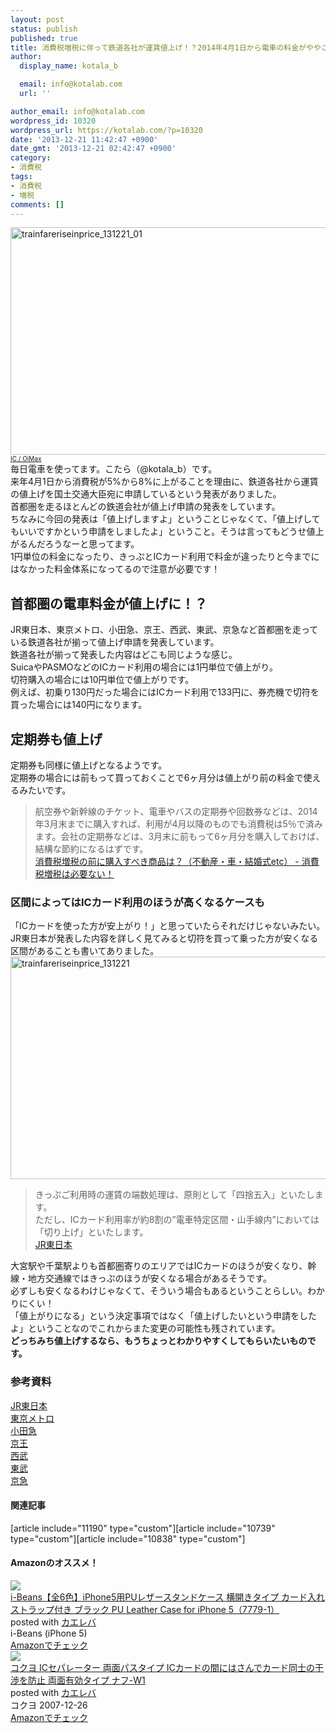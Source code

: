 ```yaml
---
layout: post
status: publish
published: true
title: 消費税増税に伴って鉄道各社が運賃値上げ！？2014年4月1日から電車の料金がややこしくなるおそれ。
author:
  display_name: kotala_b

  email: info@kotalab.com
  url: ''

author_email: info@kotalab.com
wordpress_id: 10320
wordpress_url: https://kotalab.com/?p=10320
date: '2013-12-21 11:42:47 +0900'
date_gmt: '2013-12-21 02:42:47 +0900'
category:
- 消費税
tags:
- 消費税
- 増税
comments: []
---
```

<p><img src="https://kotalab.com/wp-content/uploads/trainfareriseinprice_131221_01-546x364.jpg" alt="trainfareriseinprice_131221_01" width="546" height="364" class="alignnone size-large wp-image-10331" /><br />
<span style="font-size:10px;"><a href="http://www.flickr.com/photos/oimax/426704073/" target="_blank">IC / OiMax</a></span><br />
毎日電車を使ってます。こたら（@kotala_b）です。<br />
来年4月1日から消費税が5%から8%に上がることを理由に、鉄道各社から運賃の値上げを国土交通大臣宛に申請しているという発表がありました。<br />
首都圏を走るほとんどの鉄道会社が値上げ申請の発表をしています。<br />
ちなみに今回の発表は「値上げしますよ」ということじゃなくて、「値上げしてもいいですかという申請をしましたよ」ということ。そうは言ってもどうせ値上がるんだろうなーと思ってます。<br />
1円単位の料金になったり、きっぷとICカード利用で料金が違ったりと今までにはなかった料金体系になってるので注意が必要です！<br />
<!--more--></p>
<h2>首都圏の電車料金が値上げに！？</h2>
<p>JR東日本、東京メトロ、小田急、京王、西武、東武、京急など首都圏を走っている鉄道各社が揃って値上げ申請を発表しています。<br />
鉄道各社が揃って発表した内容はどこも同じような感じ。<br />
SuicaやPASMOなどの<span class="b">ICカード利用の場合には1円単位で値上がり</span>。<br />
<span class="b">切符購入の場合には10円単位で値上がりです</span>。<br />
例えば、初乗り130円だった場合にはICカード利用で133円に、券売機で切符を買った場合には140円になります。</p>
<h2>定期券も値上げ</h2>
<p>定期券も同様に値上げとなるようです。<br />
定期券の場合には前もって買っておくことで6ヶ月分は値上がり前の料金で使えるみたいです。</p>
<blockquote><p>航空券や新幹線のチケット、電車やバスの定期券や回数券などは、2014年3月末までに購入すれば、利用が4月以降のものでも消費税は5％で済みます。会社の定期券などは、3月末に前もって6ヶ月分を購入しておけば、結構な節約になるはずです。<br />
<a href="http://rh-guide.com/tokusyu/syohizei_kakekomi.html" target="_blank">消費税増税の前に購入すべき商品は？（不動産・車・結婚式etc） - 消費税増税は必要ない！</a><span class="removed_link" title="http://b.hatena.ne.jp/entry/http://rh-guide.com/tokusyu/syohizei_kakekomi.html"><img border="0" src="http://b.hatena.ne.jp/entry/image/http://rh-guide.com/tokusyu/syohizei_kakekomi.html" alt="" /></span></p></blockquote>
<h3>区間によってはICカード利用のほうが高くなるケースも</h3>
<p>「ICカードを使った方が安上がり！」と思っていたらそれだけじゃないみたい。<br />
JR東日本が発表した内容を詳しく見てみると切符を買って乗った方が安くなる区間があることも書いてありました。<br />
<img src="https://kotalab.com/wp-content/uploads/trainfareriseinprice_131221-546x356.png" alt="trainfareriseinprice_131221" width="546" height="356" class="alignnone size-large wp-image-10324" /></p>
<blockquote><p>きっぷご利用時の運賃の端数処理は、原則として「四捨五入」といたします。<br />
ただし、ICカード利用率が約8割の&rdquo;電車特定区間・山手線内&rdquo;においては「切り上げ」といたします。<br />
<a href="http://www.jreast.co.jp/press/2013/20131209.pdf" target="_blank">JR東日本</a><a href="http://b.hatena.ne.jp/entry/http://www.jreast.co.jp/press/2013/20131209.pdf" target="_blank"><img border="0" src="http://b.hatena.ne.jp/entry/image/http://www.jreast.co.jp/press/2013/20131209.pdf" alt="" /></a></p></blockquote>
<p>大宮駅や千葉駅よりも首都圏寄りのエリアではICカードのほうが安くなり、<span class="b">幹線・地方交通線ではきっぷのほうが安くなる場合がある</span>そうです。<br />
<span class="b">必ずしも安くなるわけじゃなくて、そういう場合もあるということらしい。わかりにくい！</span><br />
「値上がりになる」という決定事項ではなく「値上げしたいという申請をしたよ」ということなのでこれからまた変更の可能性も残されています。<br />
<strong>どっちみち値上げするなら、もうちょっとわかりやすくしてもらいたいものです。</strong></p>
<h3>参考資料</h3>
<p><a href="http://www.jreast.co.jp/press/2013/20131209.pdf" target="_blank">JR東日本</a><a href="http://b.hatena.ne.jp/entry/http://www.jreast.co.jp/press/2013/20131209.pdf" target="_blank"><img border="0" src="http://b.hatena.ne.jp/entry/image/http://www.jreast.co.jp/press/2013/20131209.pdf" alt="" /></a><br />
<a href="http://www.tokyometro.jp/news/2013/pdf/metroNews20131219_f143.pdf" target="_blank">東京メトロ</a><a href="http://b.hatena.ne.jp/entry/http://www.tokyometro.jp/news/2013/pdf/metroNews20131219_f143.pdf" target="_blank"><img border="0" src="http://b.hatena.ne.jp/entry/image/http://www.tokyometro.jp/news/2013/pdf/metroNews20131219_f143.pdf" alt="" /></a><br />
<a href="http://www.odakyu.jp/program/info/data.info/8049_5372838_.pdf" target="_blank">小田急</a><a href="http://b.hatena.ne.jp/entry/http://www.odakyu.jp/program/info/data.info/8049_5372838_.pdf" target="_blank"><img border="0" src="http://b.hatena.ne.jp/entry/image/http://www.odakyu.jp/program/info/data.info/8049_5372838_.pdf" alt="" /></a><br />
<a href="http://www.keio.co.jp/news/backnumber/news_release2013/nr131219_railfare.pdf" target="_blank">京王</a><a href="http://b.hatena.ne.jp/entry/http://www.keio.co.jp/news/backnumber/news_release2013/nr131219_railfare.pdf" target="_blank"><img border="0" src="http://b.hatena.ne.jp/entry/image/http://www.keio.co.jp/news/backnumber/news_release2013/nr131219_railfare.pdf" alt="" /></a><br />
<a href="http://www.seibu-group.co.jp/railways/news/news-release/2013/__icsFiles/afieldfile/2013/12/19/20131219fare.pdf" target="_blank">西武</a><a href="http://b.hatena.ne.jp/entry/http://www.seibu-group.co.jp/railways/news/news-release/2013/__icsFiles/afieldfile/2013/12/19/20131219fare.pdf" target="_blank"><img border="0" src="http://b.hatena.ne.jp/entry/image/http://www.seibu-group.co.jp/railways/news/news-release/2013/__icsFiles/afieldfile/2013/12/19/20131219fare.pdf" alt="" /></a><br />
<a href="http://www.tobu.co.jp/file/pdf/e7856f5986d8964676a4a1f4ab426ceb/131219.pdf?date=20131219142626" target="_blank">東武</a><span class="removed_link" title="http://b.hatena.ne.jp/entry/http://www.tobu.co.jp/file/pdf/e7856f5986d8964676a4a1f4ab426ceb/131219.pdf?date=20131219142626"><img border="0" src="http://b.hatena.ne.jp/entry/image/http://www.tobu.co.jp/file/pdf/e7856f5986d8964676a4a1f4ab426ceb/131219.pdf?date=20131219142626" alt="" /></span><br />
<a href="http://www.keikyu.co.jp/company/%E2%97%8B%20%EF%BC%A8%EF%BC%B0%E3%80%80%E4%BA%AC%E6%80%A5%E9%9B%BB%E9%89%84%E3%80%80%E9%81%8B%E8%B3%83%E6%94%B9%E5%AE%9A%E8%AA%8D%E5%8F%AF%E7%94%B3%E8%AB%8B%E3%83%AA%E3%83%AA%E3%83%BC%E3%82%B9%EF%BC%88%E7%A2%BA%E5%AE%9A%EF%BC%89.pdf" target="_blank">京急</a><a href="http://b.hatena.ne.jp/entry/http://www.keikyu.co.jp/company/%E2%97%8B%20%EF%BC%A8%EF%BC%B0%E3%80%80%E4%BA%AC%E6%80%A5%E9%9B%BB%E9%89%84%E3%80%80%E9%81%8B%E8%B3%83%E6%94%B9%E5%AE%9A%E8%AA%8D%E5%8F%AF%E7%94%B3%E8%AB%8B%E3%83%AA%E3%83%AA%E3%83%BC%E3%82%B9%EF%BC%88%E7%A2%BA%E5%AE%9A%EF%BC%89.pdf" target="_blank"><img border="0" src="http://b.hatena.ne.jp/entry/image/http://www.keikyu.co.jp/company/%E2%97%8B%20%EF%BC%A8%EF%BC%B0%E3%80%80%E4%BA%AC%E6%80%A5%E9%9B%BB%E9%89%84%E3%80%80%E9%81%8B%E8%B3%83%E6%94%B9%E5%AE%9A%E8%AA%8D%E5%8F%AF%E7%94%B3%E8%AB%8B%E3%83%AA%E3%83%AA%E3%83%BC%E3%82%B9%EF%BC%88%E7%A2%BA%E5%AE%9A%EF%BC%89.pdf" alt="" /></a></p>
<h4 class="rel">関連記事</h4>
<p>[article include="11190" type="custom"][article include="10739" type="custom"][article include="10838" type="custom"]</p>
<h4 class="aam">Amazonのオススメ！</h4>
<div class="kaerebalink-box">
<div class="kaerebalink-image"><a href="http://www.amazon.co.jp/exec/obidos/ASIN/B003KT0XL4/same-22/ref=nosim/" rel="nofollow" target="_blank"><img src="http://ecx.images-amazon.com/images/I/513iguiHrGL._SL160_.jpg" style="border: none;" /></a></div>
<div class="kaerebalink-info">
<div class="kaerebalink-name"><a href="http://www.amazon.co.jp/exec/obidos/ASIN/B003KT0XL4/same-22/ref=nosim/" rel="nofollow" target="_blank">i-Beans【全6色】iPhone5用PUレザースタンドケース 横開きタイプ カード入れ ストラップ付き ブラック PU Leather Case for iPhone 5（7779-1）</a>
<div class="kaerebalink-powered-date">posted with <a href="http://kaereba.com" rel="nofollow" target="_blank">カエレバ</a></div>
</div>
<div class="kaerebalink-detail"> i-Beans (iPhone 5)     </div>
<div class="kaerebalink-link1">
<div class="shoplinkamazon"><a href="http://www.amazon.co.jp/gp/search?keywords=PU%20Leather%20Case%20for%20iPhone%205&__mk_ja_JP=%83J%83%5E%83J%83i&tag=same-22" rel="nofollow" target="_blank" title="アマゾン" >Amazonでチェック</a></div>
</div>
</div>
<div class="booklink-footer"></div>
</div>
<div class="kaerebalink-box">
<div class="kaerebalink-image"><a href="http://www.amazon.co.jp/exec/obidos/ASIN/B00132PXHO/same-22/ref=nosim/" rel="nofollow" target="_blank"><img src="http://ecx.images-amazon.com/images/I/313Pm3HUinL._SL160_.jpg" style="border: none;" /></a></div>
<div class="kaerebalink-info">
<div class="kaerebalink-name"><a href="http://www.amazon.co.jp/exec/obidos/ASIN/B00132PXHO/same-22/ref=nosim/" rel="nofollow" target="_blank">コクヨ ICセパレーター 両面パスタイプ ICカードの間にはさんでカード同士の干渉を防止 両面有効タイプ ナフ-W1</a>
<div class="kaerebalink-powered-date">posted with <a href="http://kaereba.com" rel="nofollow" target="_blank">カエレバ</a></div>
</div>
<div class="kaerebalink-detail"> コクヨ 2007-12-26    </div>
<div class="kaerebalink-link1">
<div class="shoplinkamazon"><a href="http://www.amazon.co.jp/gp/search?keywords=%97%BC%96%CA%97L%8C%F8%83%5E%83C%83v%20%83i%83t&__mk_ja_JP=%83J%83%5E%83J%83i&tag=same-22" rel="nofollow" target="_blank" title="アマゾン" >Amazonでチェック</a></div>
</div>
</div>
<div class="booklink-footer"></div>
</div>
